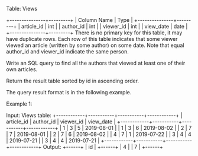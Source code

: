  Table: Views
 
 
 +---------------+---------+
 | Column Name   | Type    |
 +---------------+---------+
 | article_id    | int     |
 | author_id     | int     |
 | viewer_id     | int     |
 | view_date     | date    |
 +---------------+---------+
 There is no primary key for this table, it may have duplicate rows.
 Each row of this table indicates that some viewer viewed an article (written
 by some author) on some date. 
 Note that equal author_id and viewer_id indicate the same person.
 
 
 
 
 Write an SQL query to find all the authors that viewed at least one of their
 own articles.
 
 Return the result table sorted by id in ascending order.
 
 The query result format is in the following example.
 
 
 Example 1:
 
 
 Input: 
 Views table:
 +------------+-----------+-----------+------------+
 | article_id | author_id | viewer_id | view_date  |
 +------------+-----------+-----------+------------+
 | 1          | 3         | 5         | 2019-08-01 |
 | 1          | 3         | 6         | 2019-08-02 |
 | 2          | 7         | 7         | 2019-08-01 |
 | 2          | 7         | 6         | 2019-08-02 |
 | 4          | 7         | 1         | 2019-07-22 |
 | 3          | 4         | 4         | 2019-07-21 |
 | 3          | 4         | 4         | 2019-07-21 |
 +------------+-----------+-----------+------------+
 Output: 
 +------+
 | id   |
 +------+
 | 4    |
 | 7    |
 +------+
 
 


